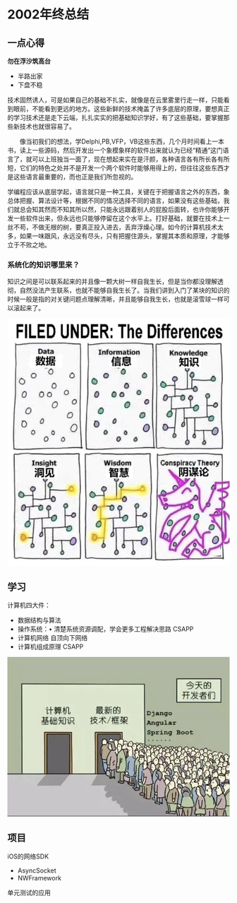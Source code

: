 # 2002年终总结

## 一点心得

**勿在浮沙筑高台**

- 半路出家
- 下盘不稳

技术固然诱人，可是如果自己的基础不扎实，就像是在云里雾里行走一样，只能看到眼前，不能看到更远的地方。这些新鲜的技术掩盖了许多底层的原理，要想真正的学习技术还是走下云端，扎扎实实的把基础知识学好，有了这些基础，要掌握那些新技术也就很容易了。

　　像当初我们的想法，学Delphi,PB,VFP，VB这些东西，几个月时间看上一本书，读上一些源码，然后开发出一个象模象样的软件出来就认为已经“精通”这门语言了，就可以上班独当一面了，现在想起来实在是汗颜，各种语言各有所长各有所短，它们的特色之处并不是开发一个两个软件时能够用得上的，但往往这些东西才是这些语言最重要的，而也正是我们所忽视的。 

学编程应该从底层学起，语言就只是一种工具，关键在于把握语言之外的东西，象总体把握、算法设计等，根据不同的情况选择不同的语言，如果没有这些基础，我们就总会知其然而不知其所以然，只能永远跟着别人的屁股后面转，也许你能够开发一些软件出来，但永远也只能够停留在这个水平上。打好基础，就要在技术上一丝不苟，不做无根的树，要真正投入进去，丢弃浮燥心理。如今的计算机技术太多，如果一味跟风，永远没有尽头，只有把握住源头，掌握其本质和原理，才能够立于不败之地。

### **系统化的知识哪里来？**

知识之间是可以联系起来的并且像一颗大树一样自我生长，但是当你都没理解透彻，自然没法产生联系，也就不能够自我生长了。当我们讲到入门了某块的知识的时候一般是指的对关键问题点理解清晰，并且能够自我生长，也就是滚雪球一样可以滚起来了。

![Untitled](2002%E5%B9%B4%E7%BB%88%E6%80%BB%E7%BB%93%20f4e352ed963d40a2953a945d365703ac/Untitled.png)

## 学习

计算机四大件：

- 数据结构与算法
- 操作系统：• 清楚系统资源调配，学会更多工程解决思路 CSAPP
- 计算机网络 自顶向下网络
- 计算机组成原理 CSAPP

![Untitled](2002%E5%B9%B4%E7%BB%88%E6%80%BB%E7%BB%93%20f4e352ed963d40a2953a945d365703ac/Untitled%201.png)

## 项目

iOS的网络SDK

- AsyncSocket
- NWFramework

单元测试的应用